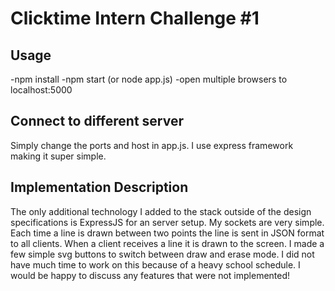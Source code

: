 # Clicktime Intern Challenge #1
## Usage
-npm install
-npm start (or node app.js)
-open multiple browsers to localhost:5000
## Connect to different server
Simply change the ports and host in app.js. I use express framework making it super simple.
## Implementation Description
The only additional technology I added to the stack outside of the design specifications is ExpressJS for an server setup. My sockets are very simple. Each time a line is drawn between two points the line is sent in JSON format to all clients. When a client receives a line it is drawn to the screen. I made a few simple svg buttons to switch between draw and erase mode. I did not have much time to work on this because of a heavy school schedule. I would be happy to discuss any features that were not implemented!